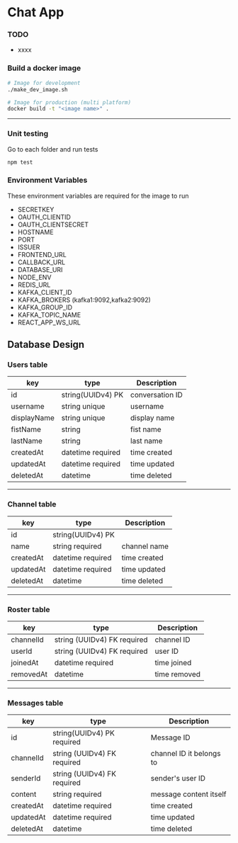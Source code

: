 # Chat App

### TODO

- xxxx

### Build a docker image

```bash
# Image for development
./make_dev_image.sh

# Image for production (multi platform)
docker build -t "<image name>" .
```

---

### Unit testing

Go to each folder and run tests

```bash
npm test
```

### Environment Variables

These environment variables are required for the image to run

- SECRETKEY
- OAUTH_CLIENTID
- OAUTH_CLIENTSECRET
- HOSTNAME
- PORT
- ISSUER
- FRONTEND_URL
- CALLBACK_URL
- DATABASE_URI
- NODE_ENV
- REDIS_URL
- KAFKA_CLIENT_ID
- KAFKA_BROKERS (kafka1:9092,kafka2:9092)
- KAFKA_GROUP_ID
- KAFKA_TOPIC_NAME
- REACT_APP_WS_URL

## Database Design

### Users table

| key         | type              | Description     |
| ----------- | ----------------- | --------------- |
| id          | string(UUIDv4) PK | conversation ID |
| username    | string unique     | username        |
| displayName | string unique     | display name    |
| fistName    | string            | fist name       |
| lastName    | string            | last name       |
| createdAt   | datetime required | time created    |
| updatedAt   | datetime required | time updated    |
| deletedAt   | datetime          | time deleted    |

---

### Channel table

| key       | type              | Description  |
| --------- | ----------------- | ------------ |
| id        | string(UUIDv4) PK |              |
| name      | string required   | channel name |
| createdAt | datetime required | time created |
| updatedAt | datetime required | time updated |
| deletedAt | datetime          | time deleted |

---

### Roster table

| key       | type                        | Description  |
| --------- | --------------------------- | ------------ |
| channelId | string (UUIDv4) FK required | channel ID   |
| userId    | string (UUIDv4) FK required | user ID      |
| joinedAt  | datetime required           | time joined  |
| removedAt | datetime                    | time removed |

---

### Messages table

| key       | type                        | Description              |
| --------- | --------------------------- | ------------------------ |
| id        | string(UUIDv4) PK required  | Message ID               |
| channelId | string (UUIDv4) FK required | channel ID it belongs to |
| senderId  | string (UUIDv4) FK required | sender's user ID         |
| content   | string required             | message content itself   |
| createdAt | datetime required           | time created             |
| updatedAt | datetime required           | time updated             |
| deletedAt | datetime                    | time deleted             |
